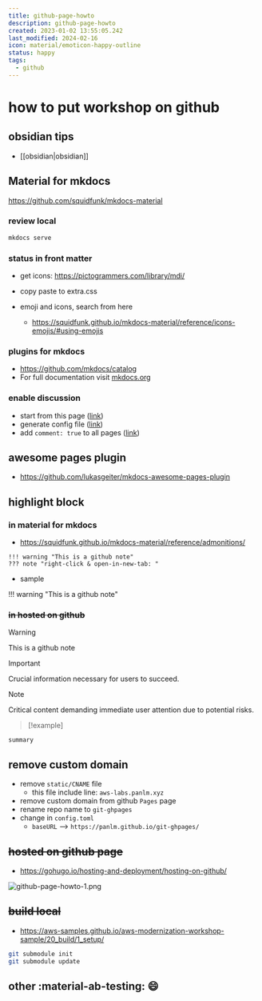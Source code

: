 ```yaml
---
title: github-page-howto
description: github-page-howto
created: 2023-01-02 13:55:05.242
last_modified: 2024-02-16
icon: material/emoticon-happy-outline
status: happy
tags:
  - github
---
```


# how to put workshop on github 

## obsidian tips
- [[obsidian|obsidian]]

## Material for mkdocs 
https://github.com/squidfunk/mkdocs-material

### review local
```sh
mkdocs serve
```

### status in front matter
- get icons: https://pictogrammers.com/library/mdi/
- copy paste to extra.css

- emoji and icons, search from here
    - https://squidfunk.github.io/mkdocs-material/reference/icons-emojis/#using-emojis

### plugins for mkdocs
- https://github.com/mkdocs/catalog
- For full documentation visit [mkdocs.org](https://www.mkdocs.org)

### enable discussion 
- start from this page ([link](https://squidfunk.github.io/mkdocs-material/setup/adding-a-comment-system/))
- generate config file ([link](https://giscus.app/))
- add `comment: true` to all pages ([link](https://squidfunk.github.io/mkdocs-material/plugins/meta/))

## awesome pages plugin
- https://github.com/lukasgeiter/mkdocs-awesome-pages-plugin

## highlight block
### in material for mkdocs
- https://squidfunk.github.io/mkdocs-material/reference/admonitions/
```
!!! warning "This is a github note"
??? note "right-click & open-in-new-tab: "
```
- sample

!!! warning "This is a github note"

### ~~in hosted on github~~

> [!WARNING] 
> This is a github note

> [!IMPORTANT]  
> Crucial information necessary for users to succeed.

> [!NOTE]  
> Critical content demanding immediate user attention due to potential risks.

> [!example] 

```ad-summary
summary
```

## remove custom domain
- remove `static/CNAME` file
    - this file include line: `aws-labs.panlm.xyz`
- remove custom domain from github `Pages` page
- rename repo name to `git-ghpages`
- change in `config.toml`
    - `baseURL` --> `https://panlm.github.io/git-ghpages/`


## ~~hosted on github page~~
- https://gohugo.io/hosting-and-deployment/hosting-on-github/

![github-page-howto-1.png](../git-attachment/github-page-howto-1.png)

## ~~build local~~ 
- https://aws-samples.github.io/aws-modernization-workshop-sample/20_build/1_setup/

```sh
git submodule init
git submodule update
```

## other :material-ab-testing: :smile:
